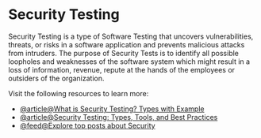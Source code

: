 # Security Testing

Security Testing is a type of Software Testing that uncovers vulnerabilities, threats, or risks in a software application and prevents malicious attacks from intruders. The purpose of Security Tests is to identify all possible loopholes and weaknesses of the software system which might result in a loss of information, revenue, repute at the hands of the employees or outsiders of the organization.

Visit the following resources to learn more:

- [@article@What is Security Testing? Types with Example](https://www.guru99.com/what-is-security-testing.html)
- [@article@Security Testing: Types, Tools, and Best Practices](https://brightsec.com/blog/security-testing/)
- [@feed@Explore top posts about Security](https://app.daily.dev/tags/security?ref=roadmapsh)